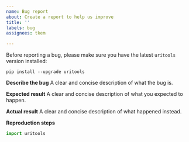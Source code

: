 ```yaml
---
name: Bug report
about: Create a report to help us improve
title: ''
labels: bug
assignees: tkem

---
```


Before reporting a bug, please make sure you have the latest `uritools` version installed:
```
pip install --upgrade uritools
```

**Describe the bug**
A clear and concise description of what the bug is.

**Expected result**
A clear and concise description of what you expected to happen.

**Actual result**
A clear and concise description of what happened instead.

**Reproduction steps**

```python
import uritools

```
